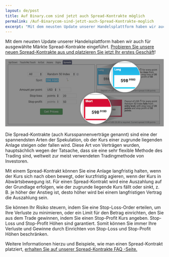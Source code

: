 ```yaml
---
layout: de/post
title: Auf Binary.com sind jetzt auch Spread-Kontrakte möglich
permalink: /Auf-Binarycom-sind-jetzt-auch-Spread-Kontrakte-moglich
excerpt: "Mit dem neusten Update unserer Handelsplattform haben wir auch für ausgewählte Märkte Spread-Kontrakte eingeführt. Probieren Sie unsere neuen Spread-Kontrakte aus und platzieren Sie jetzt Ihr erstes Geschäft!"  
---
```


Mit dem neusten Update unserer Handelsplattform haben wir auch für ausgewählte Märkte Spread-Kontrakte eingeführt. [Probieren Sie unsere neuen Spread-Kontrakte aus und platzieren Sie jetzt Ihr erstes Geschäft](https://www.binary.com/d/trade.cgi?market=random&form_name=spreads&stop_profit=50&currency=USD&underlying_symbol=R_50&stop_type=point&date_start=now&amount_per_point=1&type=SPREADU&stop_loss=20&l=EN&utm_source=social&utm_medium=blog&utm_campaign=WhatsNew)!

![](/images/spreadcontracts2.png)

Die Spread-Kontrakte (auch Kursspannenverträge genannt) sind eine der spannendsten Arten der Spekulation, ob der Kurs einer zugrunde liegenden Anlage steigen oder fallen wird. Diese Art von Verträgen wurden, hauptsächlich wegen der Tatsache, dass sie eine sehr flexible Methode des Trading sind, weltweit zur meist verwendeten Tradingmethode von Investoren.

Mit einem Spread-Kontrakt können Sie eine Anlage langfristig halten, wenn der Kurs sich nach oben bewegt, oder kurzfristig agieren, wenn der Kurs in Abwärtsbewegung ist. Für einen Spread-Kontrakt wird eine Auszahlung auf der Grundlage erfolgen, wie der zugrunde liegende Kurs fällt oder sinkt, z. B. je höher der Anstieg ist, desto höher wird bei einem langfristigen Vertrag die Auszahlung sein.

Sie können Ihr Risiko steuern, indem Sie eine Stop-Loss-Order erteilen, um Ihre Verluste zu minimieren, oder ein Limit für den Betrag einrichten, den Sie aus dem Trade gewinnen, indem Sie einen Stop-Profit Kurs angeben. Stop-Loss und Stop-Profit Höhen sind garantiert. Somit können Sie immer Ihre Verluste und Gewinne durch Einrichten von Stop-Loss und Stop-Profit Höhen beschränken.

Weitere Informationen hierzu und Beispiele, wie man einen Spread-Kontrakt platziert, [erhalten Sie auf unserer Spread-Kontrakte FAQ -Seite.](https://binary.desk.com/customer/portal/articles/2091585-spread-trades) 